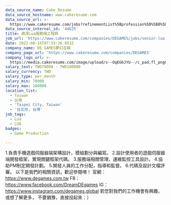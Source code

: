 ```yaml
---
data_source_name: Cake Resume
data_source_hostname: www.cakeresume.com
data_source_url: >-
  https://www.cakeresume.com/jobs?refinementList%5Bprofession%5D%5B0%5D=game-production&range%5Bsalary_range%5D%5Bmin%5D=1000000
data_source_internal_id: '44625'
title: 資深Lua服務端工程師
job_url: 'https://www.cakeresume.com/companies/DEGAMES/jobs/senior-lua-server-engineer'
date: 2022-08-16T07:53:26.053Z
company_name: DE GAMES夢幻互娛
company_page_url: 'https://www.cakeresume.com/companies/DEGAMES'
company_logo_url: >-
  https://media.cakeresume.com/image/upload/s--OqEG6JYU--/c_pad,fl_png8,h_200,w_200/v1652778525/sn4tgvofpnpmez769sad.png
salary_text: TWD70000 - TWD180000
salary_currency: TWD
salary_type: per_month
salary_min: 70000
salary_max: 180000
location_list:
  - Taiwan
  - 台灣
  - 'Taipei City, Taiwan'
  - '台北市, 台灣'
job_tags:
  - Lua
  - LUA
badges:
  - Game Production

---
```


1.負責手機遊戲伺服器端架構設計，模組劃分與編寫。 2.設計使用者的遊戲伺服器端開發框架，實現關鍵框架代碼。 3.服務端相關管理，運維監控工具設計。 4.協助PM制定開發計劃。 5.開發人員的工作分配，指導和監督。 6.代碼及設計文檔評審。 以下是我們的相關資訊，歡迎參閱唷！ 官網：https://www.degames.com.tw FB：https://www.facebook.com/DreamDEgames IG：https://www.instagram.com/degames.global 若您對我們的工作機會有興趣，或想了解更多， 不要猶豫，直接投起來：）